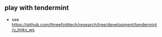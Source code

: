 ## play with tendermint

- see https://github.com/threefoldtech/research/tree/development/tendermint/v_tmkv_ws


